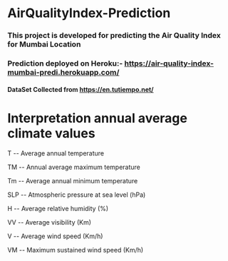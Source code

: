 # AirQualityIndex-Prediction

### This project is developed for predicting the Air Quality Index for Mumbai Location
### Prediction deployed on Heroku:- https://air-quality-index-mumbai-predi.herokuapp.com/

#### DataSet Collected from https://en.tutiempo.net/

# Interpretation annual average climate values
T	-- Average annual temperature

TM -- Annual average maximum temperature

Tm -- Average annual minimum temperature

SLP -- Atmospheric pressure at sea level (hPa)

H -- Average relative humidity (%)

VV -- Average visibility (Km)

V -- Average wind speed (Km/h)

VM -- Maximum sustained wind speed (Km/h)
